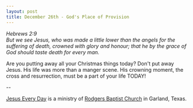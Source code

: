 ```yaml
---
layout: post
title: December 26th - God's Place of Provision
---
```


_Hebrews 2:9  
But we see Jesus, who was made a little lower than the angels for
the suffering of death, crowned with glory and honour; that he by the
grace of God should taste death for every man._

Are you putting away all your Christmas things today? Don't put
away Jesus. His life was more than a manger scene. His crowning
moment, the cross and resurrection, must be a part of your life
TODAY!

 --

<a href=http://jesuseveryday.net>Jesus Every Day</a> is a ministry of <a href=http://rodgersbaptist.net>Rodgers Baptist Church</a> in Garland, Texas.
